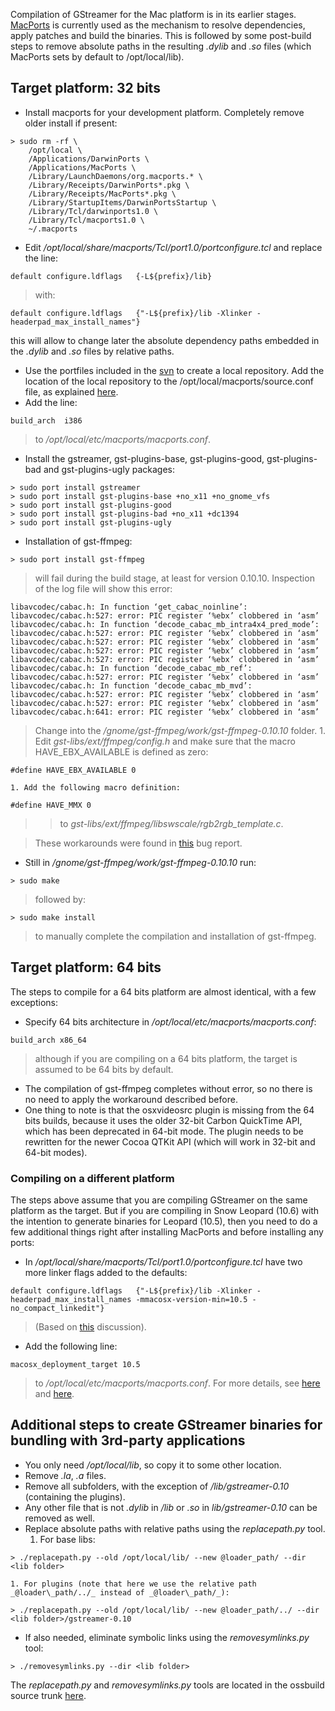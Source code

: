 Compilation of GStreamer for the Mac platform is in its earlier stages. [MacPorts](http://www.macports.org/) is currently used as the mechanism to resolve dependencies, apply patches and build the binaries. This is followed by some post-build steps to remove absolute paths in the resulting _.dylib_ and _.so_ files (which MacPorts sets by default to /opt/local/lib).

## Target platform: 32 bits ##

  * Install macports for your development platform. Completely remove older install if present:
```
> sudo rm -rf \
    /opt/local \
    /Applications/DarwinPorts \
    /Applications/MacPorts \
    /Library/LaunchDaemons/org.macports.* \
    /Library/Receipts/DarwinPorts*.pkg \
    /Library/Receipts/MacPorts*.pkg \
    /Library/StartupItems/DarwinPortsStartup \
    /Library/Tcl/darwinports1.0 \
    /Library/Tcl/macports1.0 \
    ~/.macports
```
  * Edit _/opt/local/share/macports/Tcl/port1.0/portconfigure.tcl_ and replace the line:
```
default configure.ldflags   {-L${prefix}/lib}
```
> with:
```
default configure.ldflags   {"-L${prefix}/lib -Xlinker -headerpad_max_install_names"}
```
this will allow to change later the absolute dependency paths embedded in the _.dylib_ and _.so_ files by relative paths.
  * Use the portfiles included in the [svn](http://code.google.com/p/ossbuild/source/browse/trunk#trunk/Main/GStreamer/MacOSX/MacPorts/repository) to create a local repository. Add the location of the local repository to the /opt/local/macports/source.conf file, as explained [here](http://guide.macports.org/#development.local-repositories).
  * Add the line:
```
build_arch  i386
```
> to _/opt/local/etc/macports/macports.conf_.
  * Install the gstreamer, gst-plugins-base, gst-plugins-good, gst-plugins-bad and gst-plugins-ugly packages:
```
> sudo port install gstreamer
> sudo port install gst-plugins-base +no_x11 +no_gnome_vfs
> sudo port install gst-plugins-good
> sudo port install gst-plugins-bad +no_x11 +dc1394
> sudo port install gst-plugins-ugly
```
  * Installation of gst-ffmpeg:
```
> sudo port install gst-ffmpeg
```
> will fail during the build stage, at least for version 0.10.10. Inspection of the log file will show this error:
```
libavcodec/cabac.h: In function ‘get_cabac_noinline’:
libavcodec/cabac.h:527: error: PIC register ‘%ebx’ clobbered in ‘asm’
libavcodec/cabac.h: In function ‘decode_cabac_mb_intra4x4_pred_mode’:
libavcodec/cabac.h:527: error: PIC register ‘%ebx’ clobbered in ‘asm’
libavcodec/cabac.h:527: error: PIC register ‘%ebx’ clobbered in ‘asm’
libavcodec/cabac.h:527: error: PIC register ‘%ebx’ clobbered in ‘asm’
libavcodec/cabac.h:527: error: PIC register ‘%ebx’ clobbered in ‘asm’
libavcodec/cabac.h: In function ‘decode_cabac_mb_ref’:
libavcodec/cabac.h:527: error: PIC register ‘%ebx’ clobbered in ‘asm’
libavcodec/cabac.h: In function ‘decode_cabac_mb_mvd’:
libavcodec/cabac.h:527: error: PIC register ‘%ebx’ clobbered in ‘asm’
libavcodec/cabac.h:527: error: PIC register ‘%ebx’ clobbered in ‘asm’
libavcodec/cabac.h:641: error: PIC register ‘%ebx’ clobbered in ‘asm’
```
> Change into the _<local repository>/gnome/gst-ffmpeg/work/gst-ffmpeg-0.10.10_ folder.
    1. Edit _gst-libs/ext/ffmpeg/config.h_ and make sure that the macro HAVE\_EBX\_AVAILABLE is defined as zero:
```
#define HAVE_EBX_AVAILABLE 0
```
    1. Add the following macro definition:
```
#define HAVE_MMX 0
```
> > to _gst-libs/ext/ffmpeg/libswscale/rgb2rgb\_template.c_.

> These workarounds were found in [this](https://trac.macports.org/ticket/24636) bug report.
  * Still in _<local repository>/gnome/gst-ffmpeg/work/gst-ffmpeg-0.10.10_ run:
```
> sudo make
```
> followed by:
```
> sudo make install
```
> to manually complete the compilation and installation of gst-ffmpeg.

## Target platform: 64 bits ##

The steps to compile for a 64 bits platform are almost identical, with a few exceptions:
  * Specify 64 bits architecture in _/opt/local/etc/macports/macports.conf_:
```
build_arch x86_64
```
> although if you are compiling on a 64 bits platform, the target is assumed to be 64 bits by default.
  * The compilation of gst-ffmpeg completes without error, so no there is no need to apply the workaround described before.
  * One thing to note is that the osxvideosrc plugin is missing from the 64 bits builds, because it uses the older 32-bit Carbon QuickTime API, which has been deprecated in 64-bit mode. The plugin needs to be rewritten for the newer Cocoa QTKit API (which will work in 32-bit and 64-bit modes).

### Compiling on a different platform ###

The steps above assume that you are compiling GStreamer on the same platform as the target. But if you are compiling in Snow Leopard (10.6) with the intention to generate binaries for Leopard (10.5), then you need to do a few additional things right after installing MacPorts and before installing any ports:
  * In _/opt/local/share/macports/Tcl/port1.0/portconfigure.tcl_ have two more linker flags added to the defaults:
```
default configure.ldflags   {"-L${prefix}/lib -Xlinker -headerpad_max_install_names -mmacosx-version-min=10.5 -no_compact_linkedit"}
```
> (Based on [this](http://lists.apple.com/archives/xcode-users/2009/Oct/msg00514.html) discussion).
  * Add the following line:
```
macosx_deployment_target 10.5
```
> to _/opt/local/etc/macports/macports.conf_. For more details, see [here](http://lists.macosforge.org/pipermail/macports-users/2010-September/021861.html) and [here](http://lists.macosforge.org/pipermail/macports-users/2010-October/022126.html).

## Additional steps to create GStreamer binaries for bundling with 3rd-party applications ##

  * You only need _/opt/local/lib_, so copy it to some other location.
  * Remove _.la_, _.a_ files.
  * Remove all subfolders, with the exception of _/lib/gstreamer-0.10_ (containing the plugins).
  * Any other file that is not _.dylib_ in _/lib_ or _.so_ in _lib/gstreamer-0.10_ can be removed as well.
  * Replace absolute paths with relative paths using the _replacepath.py_ tool.
    1. For base libs:
```
> ./replacepath.py --old /opt/local/lib/ --new @loader_path/ --dir <lib folder>
```
    1. For plugins (note that here we use the relative path _@loader\_path/../_ instead of _@loader\_path/_):
```
> ./replacepath.py --old /opt/local/lib/ --new @loader_path/../ --dir <lib folder>/gstreamer-0.10
```
  * If also needed, eliminate symbolic links using the _removesymlinks.py_ tool:
```
> ./removesymlinks.py --dir <lib folder>
```
The _replacepath.py_ and _removesymlinks.py_ tools are located in the ossbuild source trunk [here](http://code.google.com/p/ossbuild/source/browse/trunk#trunk/Main/GStreamer/MacOSX/MacPorts).